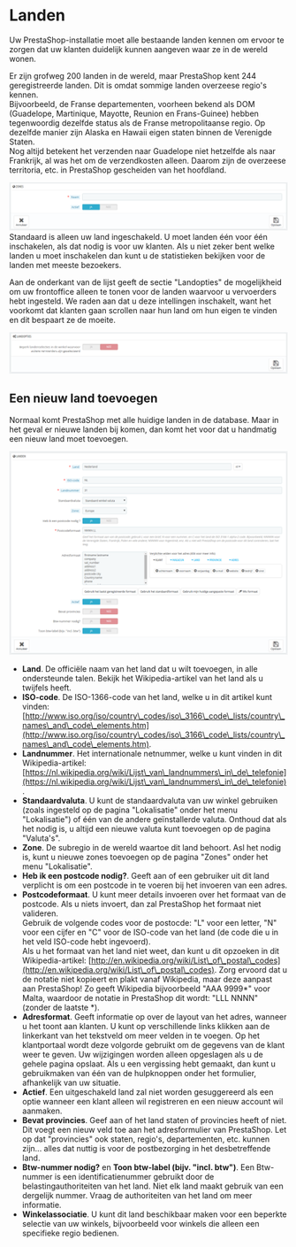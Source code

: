 # Landen

Uw PrestaShop-installatie moet alle bestaande landen kennen om ervoor te zorgen dat uw klanten duidelijk kunnen aangeven waar ze in de wereld wonen.

Er zijn grofweg 200 landen in de wereld, maar PrestaShop kent 244 geregistreerde landen. Dit is omdat sommige landen overzeese regio's kennen.\
Bijvoorbeeld, de Franse departementen, voorheen bekend als DOM (Guadelope, Martinique, Mayotte, Reunion en Frans-Guinee) hebben tegenwoordig dezelfde status als de Franse metropolitaanse regio. Op dezelfde manier zijn Alaska en Hawaii eigen staten binnen de Verenigde Staten.\
Nog altijd betekent het verzenden naar Guadelope niet hetzelfde als naar Frankrijk, al was het om de verzendkosten alleen. Daarom zijn de overzeese territoria, etc. in PrestaShop gescheiden van het hoofdland.

![](../../../.gitbook/assets/40534306.png)Standaard is alleen uw land ingeschakeld. U moet landen één voor één inschakelen, als dat nodig is voor uw klanten. Als u niet zeker bent welke landen u moet inschakelen dan kunt u de statistieken bekijken voor de landen met meeste bezoekers.

Aan de onderkant van de lijst geeft de sectie "Landopties" de mogelijkheid om uw frontoffice alleen te tonen voor de landen waarvoor u vervoerders hebt ingesteld. We raden aan dat u deze intellingen inschakelt, want het voorkomt dat klanten gaan scrollen naar hun land om hun eigen te vinden en dit bespaart ze de moeite.

![](../../../.gitbook/assets/40534308.png)

## Een nieuw land toevoegen <a href="#landen-eennieuwlandtoevoegen" id="landen-eennieuwlandtoevoegen"></a>

Normaal komt PrestaShop met alle huidige landen in de database. Maar in het geval er nieuwe landen bij komen, dan komt het voor dat u handmatig een nieuw land moet toevoegen.

![](../../../.gitbook/assets/40534309.png)

* **Land**. De officiële naam van het land dat u wilt toevoegen, in alle ondersteunde talen. Bekijk het Wikipedia-artikel van het land als u twijfels heeft.
* **ISO-code**. De ISO-1366-code van het land, welke u in dit artikel kunt vinden: [http://www.iso.org/iso/country\_codes/iso\_3166\_code\_lists/country\_names\_and\_code\_elements.htm](http://www.iso.org/iso/country\_codes/iso\_3166\_code\_lists/country\_names\_and\_code\_elements.htm).
* **Landnummer**. Het internationale netnummer, welke u kunt vinden in dit Wikipedia-artikel: [https://nl.wikipedia.org/wiki/Lijst\_van\_landnummers\_in\_de\_telefonie](https://nl.wikipedia.org/wiki/Lijst\_van\_landnummers\_in\_de\_telefonie).
* **Standaardvaluta**. U kunt de standaardvaluta van uw winkel gebruiken (zoals ingesteld op de pagina "Lokalisatie" onder het menu "Lokalisatie") of één van de andere geïnstallerde valuta. Onthoud dat als het nodig is, u altijd een nieuwe valuta kunt toevoegen op de pagina "Valuta's".
* **Zone**. De subregio in de wereld waartoe dit land behoort. Asl het nodig is, kunt u nieuwe zones toevoegen op de pagina "Zones" onder het menu "Lokalisatie".
* **Heb ik een postcode nodig?**. Geeft aan of een gebruiker uit dit land verplicht is om een postcode in te voeren bij het invoeren van een adres.
* **Postcodeformaat**. U kunt meer details invoeren over het formaat van de postcode. Als u niets invoert, dan zal PrestaShop het formaat niet valideren.\
  Gebruik de volgende codes voor de postocde: "L" voor een letter, "N" voor een cijfer en "C" voor de ISO-code van het land (de code die u in het veld ISO-code hebt ingevoerd).\
  Als u het formaat van het land niet weet, dan kunt u dit opzoeken in dit Wikipedia-artikel: [http://en.wikipedia.org/wiki/List\_of\_postal\_codes](http://en.wikipedia.org/wiki/List\_of\_postal\_codes). Zorg ervoord dat u de notatie niet kopieert en plakt vanaf Wikipedia, maar deze aanpast aan PrestaShop! Zo geeft Wikipedia bijvoorbeeld "AAA 9999\*" voor Malta, waardoor de notatie in PrestaShop dit wordt: "LLL NNNN" (zonder de laatste \*).
* **Adresformat**. Geeft informatie op over de layout van het adres, wanneer u het toont aan klanten. U kunt op verschillende links klikken aan de linkerkant van het tekstveld om meer velden in te voegen. Op het klantportaal wordt deze volgorde gebruikt om de gegevens van de klant weer te geven. Uw wijzigingen worden alleen opgeslagen als u de gehele pagina opslaat. Als u een vergissing hebt gemaakt, dan kunt u gebruikmaken van één van de hulpknoppen onder het formulier, afhankelijk van uw situatie.
* **Actief**. Een uitgeschakeld land zal niet worden gesuggereerd als een optie wanneer een klant alleen wil registreren en een nieuw account wil aanmaken.
* **Bevat provincies**. Geef aan of het land staten of provincies heeft of niet. Dit voegt een nieuw veld toe aan het adresformulier van PrestaShop. Let op dat "provincies" ook staten, regio's, departementen, etc. kunnen zijn... alles dat nuttig is voor de postbezorging in het desbetreffende land.
* **Btw-nummer nodig?** en **Toon btw-label (bijv. "incl. btw")**. Een Btw-nummer is een identificatienummer gebruikt door de belastingauthoriteiten van het land. Niet elk land maakt gebruik van een dergelijk nummer. Vraag de authoriteiten van het land om meer informatie.
* **Winkelassociatie**. U kunt dit land beschikbaar maken voor een beperkte selectie van uw winkels, bijvoorbeeld voor winkels die alleen een specifieke regio bedienen.
